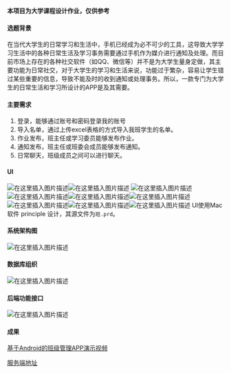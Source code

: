 **本项目为大学课程设计作业，仅供参考**

#### 选题背景

在当代大学生的日常学习和生活中，手机已经成为必不可少的工具，这导致大学学习生活中的各种日常生活及学习事务需要通过手机作为媒介进行通知及处理。而目前市场上存在的各种社交软件（如QQ、微信等）并不是为大学生量身定做，其主要功能为日常社交，对于大学生的学习和生活来说，功能过于繁杂，容易让学生错过某些重要的信息，导致不能及时的收到通知或处理事务。所以，一款专门为大学生的日常生活和学习所设计的APP是及其需要。

#### 主要需求

1. 登录，能够通过账号和密码登录我的账号
2. 导入名单，通过上传excel表格的方式导入我班学生的名单。
3. 作业发布，班主任或学习委员能够发布作业。
4. 通知发布，班主任或班委会成员能够发布通知。
5. 日常聊天，班级成员之间可以进行聊天。

#### UI

![在这里插入图片描述](https://img-blog.csdnimg.cn/bc34c177b64c481dadb9fe69c65a4738.png)![在这里插入图片描述](https://img-blog.csdnimg.cn/4151ce65e12d428f921b482d1124f391.png)   ![在这里插入图片描述](https://img-blog.csdnimg.cn/b7109c2b237f4c599cc1e271a9a57acc.png)   ![在这里插入图片描述](https://img-blog.csdnimg.cn/e1aabe19dc454e6f88d8f574ed753d77.png)![在这里插入图片描述](https://img-blog.csdnimg.cn/7153a79e624646a3bb42880590f22057.png)![在这里插入图片描述](https://img-blog.csdnimg.cn/f772e2ee71b24245944b581ced7df514.png)     ![在这里插入图片描述](https://img-blog.csdnimg.cn/af78626656d34ee98298de64c0ab05c5.png)![在这里插入图片描述](https://img-blog.csdnimg.cn/7fddc6adea1445faaed18d0f296e8ffe.png)![在这里插入图片描述](https://img-blog.csdnimg.cn/a1a3267bb83249a3b46ea71178c1d539.png)
UI使用Mac 软件 principle 设计，其源文件为`班.prd`。

#### 系统架构图

![在这里插入图片描述](https://img-blog.csdnimg.cn/720a4d1cc35f4b8b9362ba71d42befca.png)

#### 数据库组织

![在这里插入图片描述](https://img-blog.csdnimg.cn/f6158883114444ec99b423b5aba2a045.png?x-oss-process=image/watermark,type_ZmFuZ3poZW5naGVpdGk,shadow_10,text_aHR0cHM6Ly9ibG9nLmNzZG4ubmV0L3FxXzQzMjIwOTg3,size_16,color_FFFFFF,t_70)

#### 后端功能接口

![在这里插入图片描述](https://img-blog.csdnimg.cn/25b4a1ab9ce44d949a35d4fefc9e9aa8.png)

#### 成果

[基于Android的班级管理APP演示视频](https://player.bilibili.com/player.html?aid=292323963)

[服务端地址](https://github.com/Yuyi-Chen/MyClass-Server)
